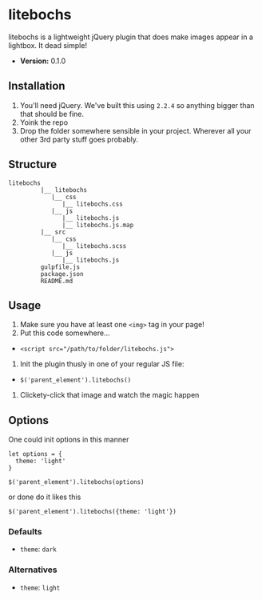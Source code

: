 # litebochs

litebochs is a lightweight jQuery plugin that does make images appear in a lightbox. It dead simple!

- __Version:__ 0.1.0

## Installation
1. You'll need jQuery. We've built this using `2.2.4` so anything bigger than that should be fine.
1. Yoink the repo
1. Drop the folder somewhere sensible in your project. Wherever all your other 3rd party stuff goes probably.

## Structure
```
litebochs
         |__ litebochs
            |__ css
               |__ litebochs.css
            |__ js
               |__ litebochs.js
               |__ litebochs.js.map
         |__ src
            |__ css
               |__ litebochs.scss
            |__ js
               |__ litebochs.js
         gulpfile.js
         package.json
         README.md
```

## Usage
1. Make sure you have at least one `<img>` tag in your page!
1. Put this code somewhere...
  - `<script src="/path/to/folder/litebochs.js">`
1. Init the plugin thusly in one of your regular JS file:
  - `$('parent_element').litebochs()`
1. Clickety-click that image and watch the magic happen

## Options

One could init options in this manner
```
let options = {
  theme: 'light'
}

$('parent_element').litebochs(options)

```

or done do it likes this

```
$('parent_element').litebochs({theme: 'light'})
```

### Defaults
 - `theme`: `dark`

### Alternatives
 - `theme`: `light`
